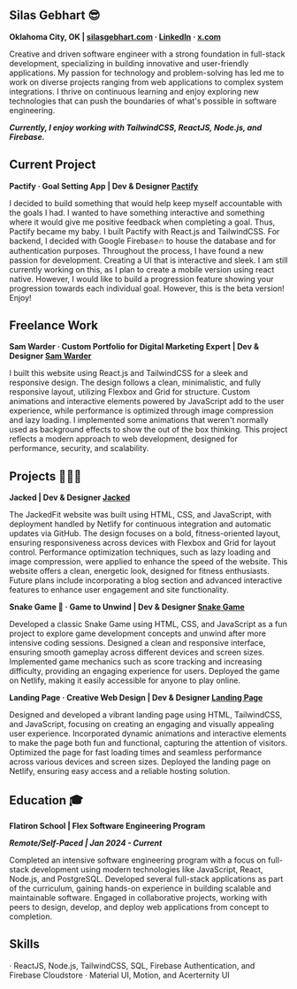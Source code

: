 ## Silas Gebhart 😎

**Oklahoma City, OK | [silasgebhart.com](https://www.silasgebhart.com/) · [LinkedIn](https://www.linkedin.com/in/silas-gebhart-079502193/) · [x.com](https://x.com/SilasGebhart)**

Creative and driven software engineer with a strong foundation in full-stack development, specializing in building innovative and user-friendly applications. My passion for technology and problem-solving has led me to work on diverse projects ranging from web applications to complex system integrations. I thrive on continuous learning and enjoy exploring new technologies that can push the boundaries of what's possible in software engineering.

***Currently, I enjoy working with TailwindCSS, ReactJS, Node.js, and Firebase.***

## Current Project

**Pactify · Goal Setting App | Dev & Designer
[Pactify](https://pactify.netlify.app/)**

I decided to build something that would help keep myself accountable with the goals I had. I wanted to have something interactive and something where it would give me positive feedback when completing a goal. Thus, Pactify became my baby. I built Pactify with React.js and TailwindCSS. For backend, I decided with Google Firebase🔥 to house the database and for authentication purposes. Throughout the process, I have found a new passion for development. Creating a UI that is interactive and sleek. I am still currently working on this, as I plan to create a mobile version using react native. However, I would like to build a progression feature showing your progression towards each individual goal. However, this is the beta version! Enjoy!

## Freelance Work

**Sam Warder · Custom Portfolio for Digital Marketing Expert | Dev & Designer
[Sam Warder](https://samwarder.netlify.app/)**

I built this website using React.js and TailwindCSS for a sleek and responsive design. The design follows a clean, minimalistic, and fully responsive layout, utilizing Flexbox and Grid for structure. Custom animations and interactive elements powered by JavaScript add to the user experience, while performance is optimized through image compression and lazy loading. I implemented some animations that weren't normally used as background effects to show the out of the box thinking. This project reflects a modern approach to web development, designed for performance, security, and scalability.

## Projects 👨🏻‍💻

**Jacked | Dev & Designer
[Jacked](https://jackedfit.netlify.app/)**

The JackedFit website was built using HTML, CSS, and JavaScript, with deployment handled by Netlify for continuous integration and automatic updates via GitHub. The design focuses on a bold, fitness-oriented layout, ensuring responsiveness across devices with Flexbox and Grid for layout control. Performance optimization techniques, such as lazy loading and image compression, were applied to enhance the speed of the website. This website offers a clean, energetic look, designed for fitness enthusiasts. Future plans include incorporating a blog section and advanced interactive features to enhance user engagement and site functionality.

**Snake Game 🐍 · Game to Unwind | Dev & Designer
[Snake Game](https://unique-clafoutis-60a774.netlify.app/)**

Developed a classic Snake Game using HTML, CSS, and JavaScript as a fun project to explore game development concepts and unwind after more intensive coding sessions.
Designed a clean and responsive interface, ensuring smooth gameplay across different devices and screen sizes.
Implemented game mechanics such as score tracking and increasing difficulty, providing an engaging experience for users. 
Deployed the game on Netlify, making it easily accessible for anyone to play online.

**Landing Page · Creative Web Design | Dev & Designer
[Landing Page](https://funlandingpage123.netlify.app/)**

Designed and developed a vibrant landing page using HTML, TailwindCSS, and JavaScript, focusing on creating an engaging and visually appealing user experience.
Incorporated dynamic animations and interactive elements to make the page both fun and functional, capturing the attention of visitors.
Optimized the page for fast loading times and seamless performance across various devices and screen sizes.
Deployed the landing page on Netlify, ensuring easy access and a reliable hosting solution.

## Education 🎓

**Flatiron School | Flex Software Engineering Program**

***Remote/Self-Paced | Jan 2024 - Current***

Completed an intensive software engineering program with a focus on full-stack development using modern technologies like JavaScript, React, Node.js, and PostgreSQL.
Developed several full-stack applications as part of the curriculum, gaining hands-on experience in building scalable and maintainable software.
Engaged in collaborative projects, working with peers to design, develop, and deploy web applications from concept to completion.

## Skills
· ReactJS, Node.js, TailwindCSS, SQL, Firebase Authentication, and Firebase Cloudstore
· Material UI, Motion, and Acerternity UI
